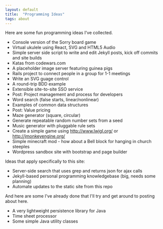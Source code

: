 ```yaml
---
layout: default
title:  "Programming Ideas"
tags: about
---
```


Here are some fun programming ideas I've collected.

* Console version of the Sorry board game
* Virtual ukulele using React, SVG and HTML5 Audio
* Simple server side script to write and edit Jekyll posts, kick off commits and site builds
* Katas from codewars.com
* A placeholder image server featuring guinea pigs
* Rails project to connect people in a group for 1-1 meetings
* Write an SVG guage control
* A round-trip BDD example
* Extensible site-to-site SSO service
* Post: Project management and process for developers
* Word search (false starts, linear/nonlinear)
* Examples of common data structures
* Post: Value pricing
* Maze generator (square, circular)
* Generate repeatable random number sets from a seed
* Music generator with pluggable rule sets
* Create a simple game using http://www.lwjgl.org/ or http://jmonkeyengine.org/
* Simple minecraft mod - how about a Bell block for hanging in church steeples
* Wordpress sandbox site with bootstrap and page builder

Ideas that apply specifically to this site:

* Server-side search that uses grep and returns json for ajax calls
* Jekyll-based personal programming knowledgebase (big, needs some planning)
* Automate updates to the static site from this repo

And here are some I've already done that I'll try and get around to posting about here.

* A very lightweight persistence library for Java 
* Time sheet processor
* Some simple Java utility classes


